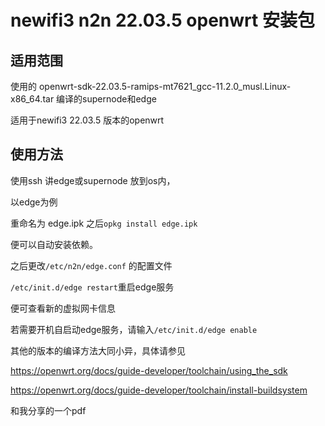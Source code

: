 # newifi3 n2n 22.03.5 openwrt 安装包

## 适用范围

使用的 openwrt-sdk-22.03.5-ramips-mt7621_gcc-11.2.0_musl.Linux-x86_64.tar 编译的supernode和edge 

适用于newifi3 22.03.5 版本的openwrt

## 使用方法

使用ssh 讲edge或supernode 放到os内，

以edge为例

重命名为 edge.ipk 之后`opkg install edge.ipk`

便可以自动安装依赖。

之后更改`/etc/n2n/edge.conf` 的配置文件

`/etc/init.d/edge restart`重启edge服务

便可查看新的虚拟网卡信息

若需要开机自启动edge服务，请输入`/etc/init.d/edge enable`



其他的版本的编译方法大同小异，具体请参见

https://openwrt.org/docs/guide-developer/toolchain/using_the_sdk

https://openwrt.org/docs/guide-developer/toolchain/install-buildsystem

和我分享的一个pdf
















